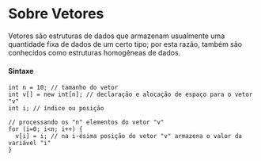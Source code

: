 <h1>Sobre Vetores</h1>

<p>Vetores são estruturas de dados que armazenam usualmente uma quantidade fixa de dados de um certo tipo; por esta razão, também são conhecidos como estruturas homogêneas de dados.</p>

<h4>Sintaxe</h4>

~~~
int n = 10; // tamanho do vetor
int v[] = new int[n]; // declaração e alocação de espaço para o vetor "v"
int i; // índice ou posição

// processando os "n" elementos do vetor "v"
for (i=0; i<n; i++) {
  v[i] = i; // na i-ésima posição do vetor "v" armazena o valor da variável "i"
}
~~~

